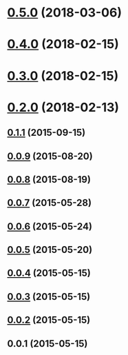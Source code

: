<a name="0.5.0"></a>
# [0.5.0](https://github.com/cheminfo/RDKitjs/compare/v0.4.0...v0.5.0) (2018-03-06)



<a name="0.4.0"></a>
# [0.4.0](https://github.com/cheminfo/RDKitjs/compare/v0.3.0...v0.4.0) (2018-02-15)



<a name="0.3.0"></a>
# [0.3.0](https://github.com/cheminfo/RDKitjs/compare/v0.2.0...v0.3.0) (2018-02-15)



<a name="0.2.0"></a>
# [0.2.0](https://github.com/cheminfo/RDKitjs/compare/v0.1.1...v0.2.0) (2018-02-13)



<a name="0.1.1"></a>
## [0.1.1](https://github.com/cheminfo/RDKitjs/compare/v0.0.9...v0.1.1) (2015-09-15)



<a name="0.0.9"></a>
## [0.0.9](https://github.com/cheminfo/RDKitjs/compare/v0.0.8...v0.0.9) (2015-08-20)



<a name="0.0.8"></a>
## [0.0.8](https://github.com/cheminfo/RDKitjs/compare/v0.0.7...v0.0.8) (2015-08-19)



<a name="0.0.7"></a>
## [0.0.7](https://github.com/cheminfo/RDKitjs/compare/v0.0.6...v0.0.7) (2015-05-28)



<a name="0.0.6"></a>
## [0.0.6](https://github.com/cheminfo/RDKitjs/compare/v0.0.5...v0.0.6) (2015-05-24)



<a name="0.0.5"></a>
## [0.0.5](https://github.com/cheminfo/RDKitjs/compare/v0.0.4...v0.0.5) (2015-05-20)



<a name="0.0.4"></a>
## [0.0.4](https://github.com/cheminfo/RDKitjs/compare/v0.0.3...v0.0.4) (2015-05-15)



<a name="0.0.3"></a>
## [0.0.3](https://github.com/cheminfo/RDKitjs/compare/v0.0.2...v0.0.3) (2015-05-15)



<a name="0.0.2"></a>
## [0.0.2](https://github.com/cheminfo/RDKitjs/compare/v0.0.1...v0.0.2) (2015-05-15)



<a name="0.0.1"></a>
## 0.0.1 (2015-05-15)



